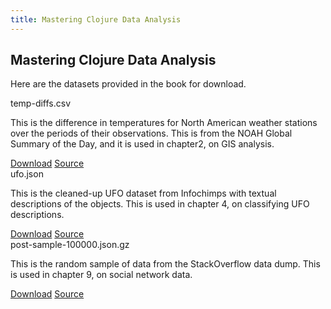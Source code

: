 ```yaml
---
title: Mastering Clojure Data Analysis
---
```


## Mastering Clojure Data Analysis

Here are the datasets provided in the book for download.

<div class="row clj-data-master">
<div class="col s12 m6 l4">
<div class="card">
<div class="card-content">
  <span class="card-title">temp-diffs.csv</span>
  <p>This is the difference in temperatures for North American weather stations
over the periods of their observations. This is from the NOAH Global Summary of the Day, and it is used in chapter2, on GIS
analysis.</p>
</div>
<div class="card-action">
  <a href="temp-diffs.csv">Download</a>
  <a href="https://data.noaa.gov/dataset/global-surface-summary-of-the-day-gsod">Source</a>
</div>
</div>
</div>

<div class="col s12 m6 l4">
<div class="card">
<div class="card-content">
  <span class="card-title">ufo.json</span>
  <p>This is the cleaned-up UFO dataset from Infochimps with textual
descriptions of the objects. This is used in chapter 4, on classifying UFO
descriptions.</p>
</div>
<div class="card-action">
  <a href="data/ufo.json">Download</a>
  <a href="http://www.infochimps.com/datasets/60000-documented-ufo-sightings-with-text-descriptions-and-metada">Source</a>
</div>
</div>
</div>

<div class="col s12 m6 l4">
<div class="card">
<div class="card-content">
  <span class="card-title">post-sample-100000.json.gz</span>
  <p>This is the random sample of data from the StackOverflow data dump. This
is used in chapter 9, on social network data.
</div>
<div class="card-action">
  <a href="temp-diffs.csv">Download</a>
  <a href="http://blog.stackexchange.com/category/cc-wiki-dump/">Source</a>
</div>
</div>
</div>
</div>

